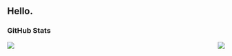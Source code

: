 Hello.
---
### GitHub Stats
<a href = "https://github.com/RinCiel/RinCiel">
  <img align="left" src="https://github-readme-stats.vercel.app/api/?username=RinCiel&show_icons=true&theme=github_dark&count_private=true" />
  <img align="right" src="https://github-readme-stats.vercel.app/api/top-langs/?username=RinCiel&theme=github_dark&layout=compact" /> 
</a>
